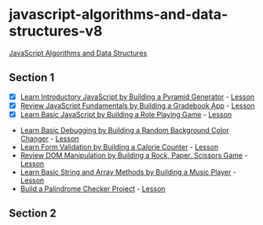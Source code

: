 # javascript-algorithms-and-data-structures-v8

[JavaScript Algorithms and Data Structures](https://www.freecodecamp.org/learn/javascript-algorithms-and-data-structures-v8/)

## Section 1

- [x] [Learn Introductory JavaScript by Building a Pyramid Generator](https://raw.githubusercontent.com/Bana0615/freecodecamp/refs/heads/main/javascript-algorithms-and-data-structures-v8/section-1/learn-introductory-javascript-by-building-a-pyramid-generator/script.js) - [Lesson](https://www.freecodecamp.org/learn/javascript-algorithms-and-data-structures-v8/learn-introductory-javascript-by-building-a-pyramid-generator)
- [x] [Review JavaScript Fundamentals by Building a Gradebook App](https://raw.githubusercontent.com/Bana0615/freecodecamp/refs/heads/main/javascript-algorithms-and-data-structures-v8/section-1/review-js-fundamentals-by-building-a-gradebook-app/script.js) - [Lesson](https://www.freecodecamp.org/learn/javascript-algorithms-and-data-structures-v8/review-js-fundamentals-by-building-a-gradebook-app)
- [x] [Learn Basic JavaScript by Building a Role Playing Game](/section-1/javascript-algorithms-and-data-structures-v8/learn-basic-javascript-by-building-a-role-playing-game/index) - [Lesson](https://www.freecodecamp.org/learn/javascript-algorithms-and-data-structures-v8/learn-basic-javascript-by-building-a-role-playing-game)
- [Learn Basic Debugging by Building a Random Background Color Changer]() - [Lesson](https://www.freecodecamp.org/learn/javascript-algorithms-and-data-structures-v8/learn-basic-debugging-by-building-a-random-background-color-changer/)
- [Learn Form Validation by Building a Calorie Counter]() - [Lesson](https://www.freecodecamp.org/learn/javascript-algorithms-and-data-structures-v8/learn-form-validation-by-building-a-calorie-counter)
- [Review DOM Manipulation by Building a Rock, Paper, Scissors Game]() - [Lesson](https://www.freecodecamp.org/learn/javascript-algorithms-and-data-structures-v8/review-dom-manipulation-by-building-a-rock-paper-scissors-game)
- [Learn Basic String and Array Methods by Building a Music Player]() - [Lesson](https://www.freecodecamp.org/learn/javascript-algorithms-and-data-structures-v8/learn-basic-string-and-array-methods-by-building-a-music-player/)
- [Build a Palindrome Checker Project]() - [Lesson](https://www.freecodecamp.org/learn/javascript-algorithms-and-data-structures-v8/build-a-palindrome-checker-project/build-a-palindrome-checker)

## Section 2
